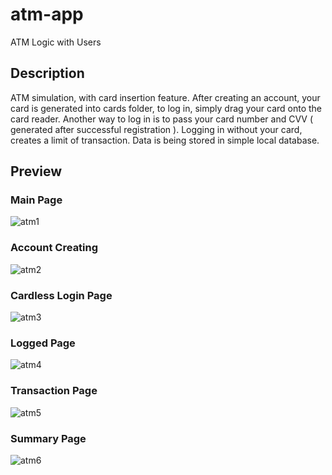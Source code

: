 # atm-app
ATM Logic with Users

## Description
ATM simulation, with card insertion feature.
After creating an account, your card is generated into cards folder, to log in, simply drag your card onto the card reader.
Another way to log in is to pass your card number and CVV ( generated after successful registration ). Logging in without
your card, creates a limit of transaction.
Data is being stored in simple local database.

## Preview

### Main Page
![atm1](https://github.com/milonpabis/atm-app/assets/116438884/65bfeacd-2f22-4c65-bf66-2323810bd704)


### Account Creating 
![atm2](https://github.com/milonpabis/atm-app/assets/116438884/427016df-bde5-4694-8472-772352b11cb7)


### Cardless Login Page
![atm3](https://github.com/milonpabis/atm-app/assets/116438884/89b437ac-e75b-414b-9d0b-369e6fb8de9b)

### Logged Page
![atm4](https://github.com/milonpabis/atm-app/assets/116438884/d0205c43-82e7-4445-9fc4-b3d653ee282a)


### Transaction Page
![atm5](https://github.com/milonpabis/atm-app/assets/116438884/09f1b264-ec97-4f11-b7db-0c5397da413d)


### Summary Page
![atm6](https://github.com/milonpabis/atm-app/assets/116438884/5230ba7a-8e80-4635-9411-6d7c0b922658)





